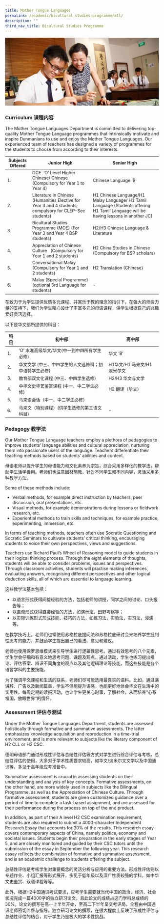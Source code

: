 ```yaml
---
title: Mother Tongue Languages
permalink: /academic/bicultural-studies-programme/mtl/
description: ""
third_nav_title: Bicultural Studies Programme
---
```

![](/images/Homepage/masthead-academic-chinese.jpg)
### **Curriculum 课程内容**

The Mother Tongue Languages Department is committed to delivering top-quality Mother Tongue Language programmes that intrinsically motivate and inspire Dunmanians to use and enjoy the Mother Tongue Languages. Our experienced team of teachers has designed a variety of programmes for the students to choose from according to their interests.

| Subjects Offered | Junior High | Senior High |
| -------- | -------- | -------- |
| 1.     | GCE  ‘O’ Level Higher Chinese/ Chinese (Compulsory for Year 1 to Year 4)     | Chinese Language ‘B’     |
| 2.     | Literature in Chinese (Humanities Elective for Year 3 and 4 students; compulsory for CLEP-Sec students)     | H1 Chinese Language/H1 Malay Language/ H1 Tamil Language (Students offering H1 Tamil Language will be having lessons in another JC) |
| 3.     | Bicultural Studies Programme (MOE) (For Year 3 and Year 4 BSP students)     | H2/H3 Chinese Language & Literature    |
| 4.     | Appreciation of Chinese Culture   (Compulsory for Year 1 and 2 students)    | H2 China Studies in Chinese (Compulsory for BSP scholars) |
| 5.     |  Conversational Malay (Compulsory for Year 1 and 2 students)   | H2 Translation (Chinese) |
| 6.    | Malay (Special Programme) (optional 3rd Language for students)      | -  |

在致力于为学生提供优质多元课程、并寓乐于教的理念的指引下，在强大的师资力量的支持下，我们为学生精心设计了丰富多元的母语课程，供学生根据自己的兴趣爱好灵活选择。

以下是华文部所提供的科目：

| 科目    | 初中部 | 高中部 |
| -------- | -------- | -------- |
| 1.      |   ‘O’ 水准高级华文/华文(中一到中四所有学生必修)   | 华文 ‘B’    |
| 2.     | 华文文学 (中三、中四学生的人文选修科；初中语特学生必修)  | H1华文/H1 马来文/H1 淡米尔文 |
| 3.     |  教育部双文化课程 (中三、中四学生选修)   |  H2/H3 华文与文学   |
| 4.     |  中华文史华艺鉴赏课程 (中一、中二学生必修)  | H2 翻译（华文） | H2 中国通识（双文化奖学金得主必修） |
| 5.    | 马来语会话（中一、中二学生必修） |
| 6.    | 马来文（特别课程）(供学生选修的第三语文科目) | -  |

### **Pedagogy 教学法**

Our Mother Tongue Language teachers employ a plethora of pedagogies to improve students’ language abilities and cultural appreciation, nurturing them into passionate users of the language. Teachers differentiate their teaching methods based on students’ abilities and content.

母语老师以提升学生的母语能力和文化素养为宗旨，综合采用多样化的教学法，帮助学生活学善用。老师们也注意因材施教，针对不同学生和不同内容，灵活采用多种教学方法。

Some of these methods include:

*   Verbal methods, for example direct instruction by teachers, peer discussion, oral presentations, etc.
*   Visual methods, for example demonstrations during lessons or fieldwork research, etc.
*   Experiential methods to train skills and techniques, for example practice, experimenting, immersion, etc.

In terms of teaching methods, teachers often use Socratic Questioning and Socratic Seminars to cultivate students’ critical thinking, encouraging students to voice their own perspectives, views and suggestions.

Teachers use Richard Paul’s Wheel of Reasoning model to guide students in their logical thinking process. Through the eight elements of thoughts, students will be able to consider problems, issues and perspectives. Through classroom activities, students will practise making inferences, evaluating answers, recognising different perspectives and other logical deduction skills, all of which are essential to language learning.

这些教学法基本包括：

*   以语言形式获得间接经验的方法，包括老师的讲授，同学之间的讨论、口头报告等；
*   以直观形式获得直接经验的方法，如演示法，田野考察等；
*   以实际训练形式形成技能、技巧的方法，如练习法，实验法，实习法，浸濡等。

在教学技巧上，老师们也常使用苏格拉底提问法和苏格拉底研讨会来培养学生批判性思考的能力，并鼓励学生提出自己的看法、意见和建议。

老师也使用保罗思维模式来引导学生进行逻辑性思考。通过有效思考的八个元素，学生学会仔细和有意义地思考问题、课题及观点。通过活动，学生也练习提出推论、评估答案、辨识不同角度的观点以及其他逻辑理论等技能，而这些技能是各个语言学科的主要技能。

为了强调华文课程和生活的联系，老师们尽可能选用最真实的语料。比如，通过演讲辞、广告以及新闻篇章，学生不但能提升语感，也能更好地体会华文在生活中的实用性。每周定期的读报活动，也让学生更关心时事，了解社会，从而培养“心系祖国，放眼世界”的情怀。

### **Assessment 评估与测试**
Under the Mother Tongue Languages Department, students are assessed holistically through formative and summative assessments. The latter emphasizes knowledge acquisition and reproduction in a time-trial environment, and is more relevant to subjects like the literary component of H2 CLL or H2 CSC.

德明母语部门通过形成性评估与总结性评估等方式对学生进行综合评估与考核。总结性评估的使用，大多对于学术性质要求较高，如华文/淡米尔文文学以及中国通识等，多见于高年级应考准备中。

Summative assessment is crucial in assessing students on their understanding and analysis of key concepts. Formative assessments, on the other hand, are more widely used in subjects like the Bilingual Programme, as well as the Appreciation of Chinese Culture. Through formative assessment, students are given customized guidance over a period of time to complete a task-based assignment, and are assessed for their performance during the process on top of the end product.

In addition, as part of their A level H2 CSC examination requirement, students are also required to submit a 4000-character Independent Research Essay that accounts for 30% of the results. This research essay covers contemporary aspects of China, namely politics, economy and societal issues. Students begin their preparation in the early stages of Year 5, and are closely monitored and guided by their CSC tutors until the submission of the essay in September the following year. This research essay reflects the combination of formative and summative assessment, and is an academic challenge to students offering the subject.

总结性评估是考核学生对重要概念的灵活分析与应用的重要方法。形成性评估则以专题作业、小组汇报等形式展开，多见于低年级以及深广性质较强的学科，如中华文史鉴赏、双语课程等等。

此外，根据H2中国通识考试要求，应考学生需要就当代中国的政治、经济、社会状况完成一篇4000字的独立研习论文，且此论文的成绩占这门学科总成绩的30%。论文的撰写在高一上半年开始，至高二下半年呈交考评局，全程由中国通识老师密切监督与指导。独立研习论文的撰写，在很大程度上反映了形成性评估与总结性评估的结合，对于学生乃是极大的学术性挑战。